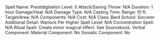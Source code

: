 
Spell Name: Prestidigitation
Level: 0
Attack/Saving Throw: N/A
Duration: 1 hour
Damage/Heal: N/A
Damage Type: N/A
Casting Time: 
Range: 10 ft.
Target/Area: N/A
Components: N/A
Cost: N/A
Class: Bard
School:  Sorcerer
Additional Detail:  Warlock
Per Higher Spell Level: N/A
Concentration Spell: N/A
Ritual Spell: Create minor magical effect.  See Sourcebook.
Verbal Component: 
Material Component: No
Somatic Component: No
